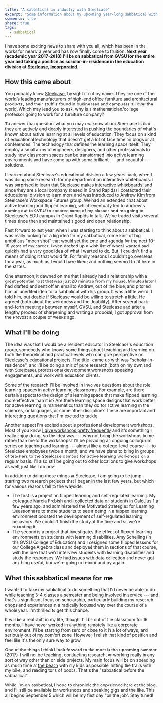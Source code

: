 ```yaml
---
title: "A sabbatical in industry with Steelcase"
excerpt: "Some information about my upcoming year-long sabbatical with Steelcase."
comments: true
share: true
tags:
  - sabbatical
---
```


I have some exciting news to share with you all, which has been in the works for nearly a year and has now finally come to fruition. **Next year (academic year 2017-2018) I'll be on sabbatical from GVSU for the entire year and taking a position as scholar-in-residence in the education division at [Steelcase, Incorporated](http://steelcase.com/education).**

## How this came about

You probably know [Steelcase](http://steelcase.com/), by sight if not by name. They are one of the world's leading manufacturers of high-end office furniture and architectural products, and their stuff is found in businesses and campuses all over the world. Which may lead you to ask, why is a mathematician/college professor going to work for a furniture company?

To answer that question, what you may _not_ know about Steelcase is that they are actively and deeply interested in pushing the boundaries of what's known about active learning at all levels of education. They focus on a kind of educational technology that doesn't get a lot of face time on blogs or at conferences: The technology that defines the learning space itself. They employ a small army of engineers, designers, and other professionals to study how classroom spaces can be transformed into active learning environments and have come up with some brilliant --- and beautiful --- solutions.

I learned about Steelcase's educational division a few years back, when I was doing some research for my department on interactive whiteboards. I was surprised to learn that [Steelcase makes interactive whiteboards](https://www.steelcase.com/products/interactive-whiteboards/eno/), and since they are a local company (based in Grand Rapids) I contacted their educational division to learn more and was introduced to Andrew Kim from Steelcase's Workspace Futures group. We had an extended chat about active learning and flipped learning, which eventually led to Andrew's coming out to GVSU to observe some of my classes and me going to Steelcase's EDU campus in Grand Rapids to talk. We've traded visits several times since then and maintained a good and open relationship.

Fast forward to last year, when I was starting to think about a sabbatical. I was really looking for a big idea for my sabbatical, some kind of big ambitious "moon shot" that would set the tone and agenda for the next 10-15 years of my career. I even drafted up a wish list of what I wanted and quickly had a very good idea of what I wanted to do. But, I couldn't find a means of doing it that would fit. For family reasons I couldn't go overseas for a year, as much as I would have liked; and nothing seemed to fit here in the states.

One afternoon, it dawned on me that I already had a relationship with a great potential host that was just 20 minutes from my house. Minutes later I had drafted and sent off an email to Andrew, out of the blue, and pitched him an unedited idea for a sabbatical with his group. It was a little weird, I told him, but doable if Steelcase would be willing to stretch a little. He agreed (both about the weirdness and the doability). After several back-and-forth meetings between myself, GVSU, and Steelcase and after a lengthy process of sharpening and writing a proposal, I got approval from the Provost a couple of weeks ago.

## What I'll be doing

The idea was that I would be a resident educator in Steelcase's education group, somebody who knows some things about teaching and learning on both the theoretical and practical levels who can give perspective on Steelcase's educational projects. The title I came up with was "scholar-in-residence", and I'll be doing a mix of pure research (both on my own and with Steelcase), professional development workshops speaking engagements, and work with education clients.

Some of the research I'll be involved in involves questions about the role learning spaces in active learning classrooms. For example, are there certain aspects to the design of a learning space that make flipped learning more effective than it is? Are there learning space designs that work better for active learning in mathematics than they do for active learning in the sciences, or languages, or some other discipline? These are important and interesting questions that I'm excited to tackle.

Another aspect I'm excited about is professional development workshops. Most of you know [I give workshops pretty frequently](http://rtalbert.org/speaking) and it's something I really enjoy doing, so the idea was --- why not bring the workshops to me rather than me to the workshops? I'll be providing an ongoing colloquium series on teaching and learning --- almost like a college-level course --- to Steelcase employees twice a month, and we have plans to bring in groups of teachers to the Steelcase campus for active learning workshops on a regular basis. I'll also still be going out to other locations to give workshops as well, just like I do now.

In addition to doing these things at Steelcase, I am going to be jump-starting two research projects that I began in the last few years, but which for various reasons fell to the wayside.

- The first is a project on flipped learning and self-regulated learning. My colleague Marcia Frobish and I collected data on students in Calculus 1 a few years ago, and administered the Motivated Strategies for Learning Questionnaire to those students to see if being in a flipped learning environment boosted the development of self-regulated learning behaviors. We couldn't finish the study at the time and so we're rebooting it.
- The second is a project that investigates the effect of flipped learning environments on students with learning disabilities. Amy Schelling (in the GVSU College of Education) and I designed some flipped lessons for our College Algebra class and deployed them in sections of that course, with the idea that we'd interview students with learning disabilities and study the responses. We had issues with data collection and never got anything useful, but we're going to reboot and try again.

## What this sabbatical means for me

I wanted to take my sabbatical to do something that I'd never be able to do while teaching 3-4 classes a semester and being involved in service --- and that's a significant focus on scholarship, particularly building my research chops and experiences in a radically focused way over the course of a whole year. I'm thrilled to get this chance.  

It will be a real shift in my life, though. I'll be out of the classroom for 16 months. I have never worked in anything remotely like a corporate environment. I'll be starting from zero or close to it in a lot of ways, and seriously out of my comfort zone. However, I relish that kind of position and feel like it's the only sure way to grow.

One of the things I think I look forward to the most is the upcoming summer (2017). I will not be teaching, conducting research, or working really in any sort of way other than on side projects. My main focus will be on spending as much time at [the beach](https://goo.gl/9ocLqb) with my kids as possible, hitting the trails with my bike, and reading tons of books. That's the "sabbatical before the sabbatical".

While I'm on sabbatical, I hope to chronicle the experience here at the blog, and I'll still be available for workshops and speaking gigs and the like. This all begins September 5 which will be my first day "on the job". Stay tuned!
